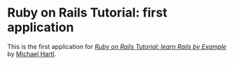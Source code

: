 # Ruby on Rails Tutorial: first application

This is the first application for
[*Ruby on Rails Tutorial: learn Rails by Example*](http://railstutorial.org/)
by [Michael Hartl](http://michaelhartl.com/).
